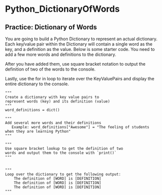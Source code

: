 # Python_DictionaryOfWords

## Practice: Dictionary of Words
You are going to build a Python Dictionary to represent an actual dictionary. Each key/value pair within the Dictionary will contain a single word as the key, and a definition as the value. Below is some starter code. You need to add a few more words and definitions to the dictionary.

After you have added them, use square bracket notation to output the definition of two of the words to the console.

Lastly, use the for in loop to iterate over the KeyValuePairs and display the entire dictionary to the console.

```
"""
Create a dictionary with key value pairs to
represent words (key) and its definition (value)
"""
word_definitions = dict()

"""
Add several more words and their definitions
   Example: word_definitions["Awesome"] = "The feeling of students when they are learning Python"
"""

"""
Use square bracket lookup to get the definition of two
words and output them to the console with `print()`
"""


"""
Loop over the dictionary to get the following output:
    The definition of [WORD] is [DEFINITION]
    The definition of [WORD] is [DEFINITION]
    The definition of [WORD] is [DEFINITION]
"""
